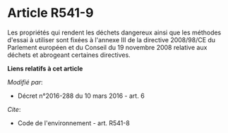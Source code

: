 # Article R541-9

Les propriétés qui rendent les déchets dangereux ainsi que les méthodes d'essai à utiliser sont fixées à l'annexe III de la
directive 2008/98/CE du Parlement européen et du Conseil du 19 novembre 2008 relative aux déchets et abrogeant certaines
directives.

**Liens relatifs à cet article**

_Modifié par_:

  - Décret n°2016-288 du 10 mars 2016 - art. 6

_Cite_:

  - Code de l'environnement - art. R541-8
